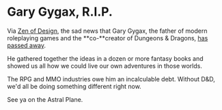 # Gary Gygax, R.I.P.

Via [Zen of Design](http://www.zenofdesign.com/?p=1019), the sad news that Gary Gygax, the father of modern roleplaying games and the **co-**creator of Dungeons & Dragons, [has passed away](http://www.freeyabb.com/phpbb/viewtopic.php?t=4373&mforum=trolllordgames).

He gathered together the ideas in a dozen or more fantasy books and showed us all how we could live our own adventures in those worlds.

The RPG and MMO industries owe him an incalculable debt. Without D&D, we'd all be doing something different right now.

See ya on the Astral Plane.

